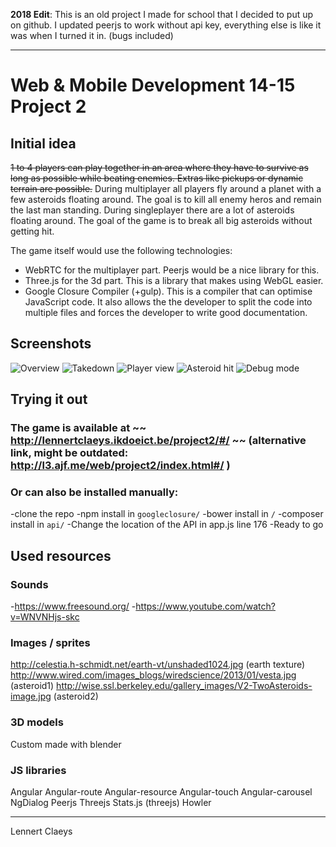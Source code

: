 **2018 Edit**: This is an old project I made for school that I decided to put up on github.
I updated peerjs to work without api key, everything else is like it was when I turned it in. (bugs included)

***

# Web & Mobile Development 14-15 Project 2

## Initial idea
~~1 to 4 players can play together in an area where they have to survive as long
as possible while beating enemies. Extras like pickups or dynamic terrain are
possible.~~
During multiplayer all players fly around a planet with a few asteroids floating around. The goal is to kill all enemy heros and remain the last man standing.
During singleplayer there are a lot of asteroids floating around. The goal of the game is to break all big asteroids without getting hit.

The game itself would use the following technologies:
* WebRTC for the multiplayer part. Peerjs would be a nice library for this.
* Three.js for the 3d part. This is a library that makes using WebGL easier.
* Google Closure Compiler (+gulp). This is a compiler that can optimise
JavaScript code. It also allows the the developer to split the code into
multiple files and forces the developer to write good documentation.

## Screenshots
![Overview](https://dl.dropboxusercontent.com/u/61252990/screenshot8.png)
![Takedown](https://dl.dropboxusercontent.com/u/61252990/screenshot2.png)
![Player view](https://dl.dropboxusercontent.com/u/61252990/screenshot6.png)
![Asteroid hit](https://dl.dropboxusercontent.com/u/61252990/screenshot4.png)
![Debug mode](https://dl.dropboxusercontent.com/u/61252990/screenshot1.png)

## Trying it out
### The game is available at ~~ http://lennertclaeys.ikdoeict.be/project2/#/ ~~ (alternative link, might be outdated: http://l3.ajf.me/web/project2/index.html#/ )

### Or can also be installed manually:
-clone the repo
-npm install in `googleclosure/`
-bower install in `/`
-composer install in `api/`
-Change the location of the API in app.js line 176
-Ready to go

## Used resources
### Sounds
-https://www.freesound.org/
-https://www.youtube.com/watch?v=WNVNHjs-skc

### Images / sprites
http://celestia.h-schmidt.net/earth-vt/unshaded1024.jpg (earth texture)
http://www.wired.com/images_blogs/wiredscience/2013/01/vesta.jpg (asteroid1)
http://wise.ssl.berkeley.edu/gallery_images/V2-TwoAsteroids-image.jpg (asteroid2)

### 3D models
Custom made with blender

### JS libraries
Angular
Angular-route
Angular-resource
Angular-touch
Angular-carousel
NgDialog
Peerjs
Threejs
Stats.js (threejs)
Howler

---
Lennert Claeys

